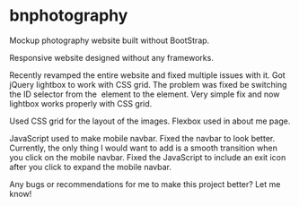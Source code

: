 # bnphotography
Mockup photography website built without BootStrap.

Responsive website designed without any frameworks. 

Recently revamped the entire website and fixed multiple issues with it. Got jQuery lightbox to
work with CSS grid. The problem was fixed be switching the ID selector from the <img> element to
the <a> element. Very simple fix and now lightbox works properly with CSS grid.

Used CSS grid for the layout of the images. Flexbox used in about me page. 

JavaScript used to make mobile navbar. Fixed the navbar to look better. Currently, the only thing 
I would want to add is a smooth transition when you click on the mobile navbar. Fixed the JavaScript
to include an exit icon after you click to expand the mobile navbar.

Any bugs or recommendations for me to make this project better? Let me know!
